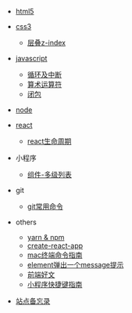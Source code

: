 - [html5](html5/)

* [css3](css3/)

    + [层叠z-index](css3/layer)
* [javascript](javascript/)

     + [循环及中断](javascript/loop)
     + [算术运算符](javascript/operator)
     + [闭包](javascript/closure)
* [node](node/)
* [react](react/)

    + [react生命周期](react/lifetime)

* 小程序

    + [组件-多级列表](miniprogram/component)

* git

    + [git常用命令](git/git常用命令)

* others

    + [yarn & npm](others/yarn)
    + [create-react-app](others/create-react-app)
    + [mac终端命令指南](others/mac终端命令指南)
    + [element弹出一个message提示](others/element)
    + [前端好文](others/前端好文)
    + [小程序快捷键指南](others/miniprogram)

* [站点备忘录](website)
